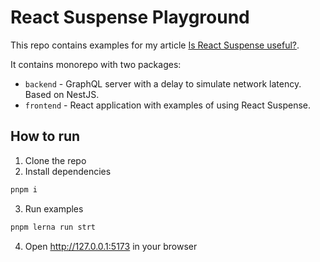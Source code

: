 # React Suspense Playground

This repo contains examples for my article [Is React Suspense useful?](https://a13xg0.com/2024/is-react-suspense-useful/).

It contains monorepo with two packages:
- `backend` - GraphQL server with a delay to simulate network latency. Based on NestJS.
- `frontend` - React application with examples of using React Suspense.

## How to run
1. Clone the repo
2. Install dependencies
```bash 
pnpm i
```
3. Run examples
```bash
pnpm lerna run strt
```
4. Open http://127.0.0.1:5173 in your browser

